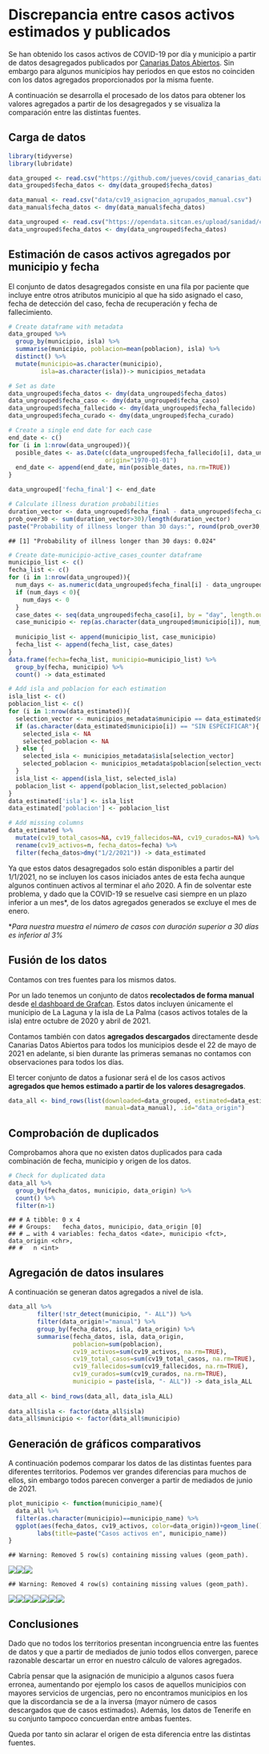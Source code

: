 Discrepancia entre casos activos estimados y publicados
================

Se han obtenido los casos activos de COVID-19 por día y municipio a
partir de datos desagregados publicados por [Canarias Datos
Abiertos](https://datos.canarias.es/catalogos/general/dataset/datos-epidemiologicos-covid-19).
Sin embargo para algunos municipios hay periodos en que estos no
coinciden con los datos agregados proporcionados por la misma fuente.

A continuación se desarrolla el procesado de los datos para obtener los
valores agregados a partir de los desagregados y se visualiza la
comparación entre las distintas fuentes.

## Carga de datos

``` r
library(tidyverse)
library(lubridate)

data_grouped <- read.csv("https://github.com/jueves/covid_canarias_data/raw/main/data/cv19_asignacion_agrupados_collected.csv")
data_grouped$fecha_datos <- dmy(data_grouped$fecha_datos)

data_manual <- read.csv("data/cv19_asignacion_agrupados_manual.csv")
data_manual$fecha_datos <- dmy(data_manual$fecha_datos)

data_ungrouped <- read.csv("https://opendata.sitcan.es/upload/sanidad/cv19_municipio-asignacion_casos.csv")
data_ungrouped$fecha_datos <- dmy(data_ungrouped$fecha_datos)
```

## Estimación de casos activos agregados por municipio y fecha

El conjunto de datos desagregados consiste en una fila por paciente que
incluye entre otros atributos municipio al que ha sido asignado el caso,
fecha de detección del caso, fecha de recuperación y fecha de
fallecimiento.

``` r
# Create dataframe with metadata
data_grouped %>%
  group_by(municipio, isla) %>%
  summarise(municipio, poblacion=mean(poblacion), isla) %>%
  distinct() %>%
  mutate(municipio=as.character(municipio),
         isla=as.character(isla))-> municipios_metadata

# Set as date
data_ungrouped$fecha_datos <- dmy(data_ungrouped$fecha_datos)
data_ungrouped$fecha_caso <- dmy(data_ungrouped$fecha_caso)
data_ungrouped$fecha_fallecido <- dmy(data_ungrouped$fecha_fallecido)
data_ungrouped$fecha_curado <- dmy(data_ungrouped$fecha_curado)

# Create a single end date for each case
end_date <- c()
for (i in 1:nrow(data_ungrouped)){
  posible_dates <- as.Date(c(data_ungrouped$fecha_fallecido[i], data_ungrouped$fecha_curado[i], today()+1),
                           origin="1970-01-01")
  end_date <- append(end_date, min(posible_dates, na.rm=TRUE))
}

data_ungrouped['fecha_final'] <- end_date

# Calculate illness duration probabilities
duration_vector <- data_ungrouped$fecha_final - data_ungrouped$fecha_caso
prob_over30 <- sum(duration_vector>30)/length(duration_vector)
paste("Probability of illness longer than 30 days:", round(prob_over30, 3))
```

    ## [1] "Probability of illness longer than 30 days: 0.024"

``` r
# Create date-municipio-active_cases_counter dataframe
municipio_list <- c()
fecha_list <- c()
for (i in 1:nrow(data_ungrouped)){
  num_days <- as.numeric(data_ungrouped$fecha_final[i] - data_ungrouped$fecha_caso[i])
  if (num_days < 0){
    num_days <- 0
  }
  case_dates <- seq(data_ungrouped$fecha_caso[i], by = "day", length.out = num_days)
  case_municipio <- rep(as.character(data_ungrouped$municipio[i]), num_days)
  
  municipio_list <- append(municipio_list, case_municipio)
  fecha_list <- append(fecha_list, case_dates)
}
data.frame(fecha=fecha_list, municipio=municipio_list) %>%
  group_by(fecha, municipio) %>%
  count() -> data_estimated

# Add isla and poblacion for each estimation
isla_list <- c()
poblacion_list <- c()
for (i in 1:nrow(data_estimated)){
  selection_vector <- municipios_metadata$municipio == data_estimated$municipio[i]
  if (as.character(data_estimated$municipio[i]) == "SIN ESPECIFICAR"){
    selected_isla <- NA
    selected_poblacion <- NA
  } else {
    selected_isla <- municipios_metadata$isla[selection_vector]
    selected_poblacion <- municipios_metadata$poblacion[selection_vector]
  }
  isla_list <- append(isla_list, selected_isla)
  poblacion_list <- append(poblacion_list,selected_poblacion)
}
data_estimated['isla'] <- isla_list
data_estimated['poblacion'] <- poblacion_list

# Add missing columns
data_estimated %>%
  mutate(cv19_total_casos=NA, cv19_fallecidos=NA, cv19_curados=NA) %>%
  rename(cv19_activos=n, fecha_datos=fecha) %>%
  filter(fecha_datos>dmy("1/2/2021")) -> data_estimated
```

Ya que estos datos desagregados solo están disponibles a partir del
1/1/2021, no se incluyen los casos iniciados antes de esta fecha aunque
algunos continuen activos al terminar el año 2020. A fin de solventar
este problema, y dado que la COVID-19 se resuelve casi siempre en un
plazo inferior a un mes\*, de los datos agregados generados se excluye
el mes de enero.

\**Para nuestra muestra el número de casos con duración superior a 30
días es inferior al 3%*

## Fusión de los datos

Contamos con tres fuentes para los mismos datos.

Por un lado tenemos un conjunto de datos **recolectados de forma
manual** desde [el dashboard de
Grafcan](https://grafcan1.maps.arcgis.com/apps/opsdashboard/index.html#/156eddd4d6fa4ff1987468d1fd70efb6).
Estos datos incluyen únicamente el municipio de La Laguna y la isla de
La Palma (casos activos totales de la isla) entre octubre de 2020 y
abril de 2021.

Contamos también con datos **agregados descargados** directamente desde
Canarias Datos Abiertos para todos los municipios desde el 22 de mayo de
2021 en adelante, si bien durante las primeras semanas no contamos con
observaciones para todos los días.

El tercer conjunto de datos a fusionar será el de los casos activos
**agregados que hemos estimado a partir de los valores desagregados**.

``` r
data_all <- bind_rows(list(downloaded=data_grouped, estimated=data_estimated,
                           manual=data_manual), .id="data_origin")
```

## Comprobación de duplicados

Comprobamos ahora que no existen datos duplicados para cada combinación
de fecha, municipio y origen de los datos.

``` r
# Check for duplicated data
data_all %>%
  group_by(fecha_datos, municipio, data_origin) %>%
  count() %>%
  filter(n>1)
```

    ## # A tibble: 0 x 4
    ## # Groups:   fecha_datos, municipio, data_origin [0]
    ## # … with 4 variables: fecha_datos <date>, municipio <fct>, data_origin <chr>,
    ## #   n <int>

## Agregación de datos insulares

A continuación se generan datos agregados a nivel de isla.

``` r
data_all %>%
        filter(!str_detect(municipio, "- ALL")) %>%
        filter(data_origin!="manual") %>%
        group_by(fecha_datos, isla, data_origin) %>%
        summarise(fecha_datos, isla, data_origin,
                  poblacion=sum(poblacion),
                  cv19_activos=sum(cv19_activos, na.rm=TRUE),
                  cv19_total_casos=sum(cv19_total_casos, na.rm=TRUE),
                  cv19_fallecidos=sum(cv19_fallecidos, na.rm=TRUE),
                  cv19_curados=sum(cv19_curados, na.rm=TRUE),
                  municipio = paste(isla, "- ALL")) -> data_isla_ALL
    
data_all <- bind_rows(data_all, data_isla_ALL)
    
data_all$isla <- factor(data_all$isla)
data_all$municipio <- factor(data_all$municipio)
```

## Generación de gráficos comparativos

A continuación podemos comparar los datos de las distintas fuentes para
diferentes territorios. Podemos ver grandes diferencias para muchos de
ellos, sin embargo todos parecen converger a partir de mediados de junio
de 2021.

``` r
plot_municipio <- function(municipio_name){
  data_all %>%
  filter(as.character(municipio)==municipio_name) %>%
  ggplot(aes(fecha_datos, cv19_activos, color=data_origin))+geom_line()+
        labs(title=paste("Casos activos en", municipio_name))
}
```

    ## Warning: Removed 5 row(s) containing missing values (geom_path).

![](mismatch_files/figure-gfm/plots-1.png)<!-- -->![](mismatch_files/figure-gfm/plots-2.png)<!-- -->![](mismatch_files/figure-gfm/plots-3.png)<!-- -->

    ## Warning: Removed 4 row(s) containing missing values (geom_path).

![](mismatch_files/figure-gfm/plots-4.png)<!-- -->![](mismatch_files/figure-gfm/plots-5.png)<!-- -->![](mismatch_files/figure-gfm/plots-6.png)<!-- -->![](mismatch_files/figure-gfm/plots-7.png)<!-- -->![](mismatch_files/figure-gfm/plots-8.png)<!-- -->![](mismatch_files/figure-gfm/plots-9.png)<!-- -->![](mismatch_files/figure-gfm/plots-10.png)<!-- -->

## Conclusiones

Dado que no todos los territorios presentan incongruencia entre las
fuentes de datos y que a partir de mediados de junio todos ellos
convergen, parece razonable descartar un error en nuestro cálculo de
valores agregados.

Cabría pensar que la asignación de municipio a algunos casos fuera erronea,
aumentando por ejemplo los casos de aquellos municipios con mayores
servicios de urgencias, pero no encontramos municipios en los que
la discordancia se de a la inversa (mayor número de casos descargados
que de casos estimados). Además, los datos de Tenerife en su conjunto
tampoco concuerdan entre ambas fuentes.

Queda por tanto sin aclarar el origen de esta diferencia entre las
distintas fuentes.
